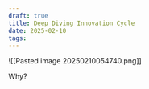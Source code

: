 ```yaml
---
draft: true
title: Deep Diving Innovation Cycle
date: 2025-02-10
tags:
---
```

![[Pasted image 20250210054740.png]]

Why?